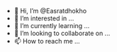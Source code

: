 - 👋 Hi, I’m @Easratdhokho
- 👀 I’m interested in ...
- 🌱 I’m currently learning ...
- 💞️ I’m looking to collaborate on ...
- 📫 How to reach me ...

<!---
Easratdhokho/Easratdhokho is a ✨ special ✨ repository because its `README.md` (this file) appears on your GitHub profile.
You can click the Preview link to take a look at your changes.
--->
